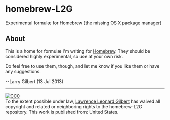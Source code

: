 homebrew-L2G
============

Experimental formulæ for Homebrew (the missing OS X package manager)

About
-----

This is a home for formulæ I'm writing for [Homebrew](http://brew.sh/).
They should be considered highly experimental, so use at your own risk.

Do feel free to use them, though, and let me know if you like them or have
any suggestions.

--Larry Gilbert (13 Jul 2013)

----
<p xmlns:dct="http://purl.org/dc/terms/"
xmlns:vcard="http://www.w3.org/2001/vcard-rdf/3.0#">
  <a rel="license"
     href="http://creativecommons.org/publicdomain/zero/1.0/">
    <img src="http://i.creativecommons.org/p/zero/1.0/88x31.png"
style="border-style: none;" alt="CC0" />
  </a>
  <br />
  To the extent possible under law,
  <a rel="dct:publisher"
     href="http://l2g.github.com">
    <span property="dct:title">Lawrence Leonard Gilbert</span></a>
  has waived all copyright and related or neighboring rights to the
  <span property="dct:title">homebrew-L2G repository</span>.
This work is published from:
<span property="vcard:Country" datatype="dct:ISO3166"
      content="US" about="http://l2g.github.com">
  United States</span>.
</p>
